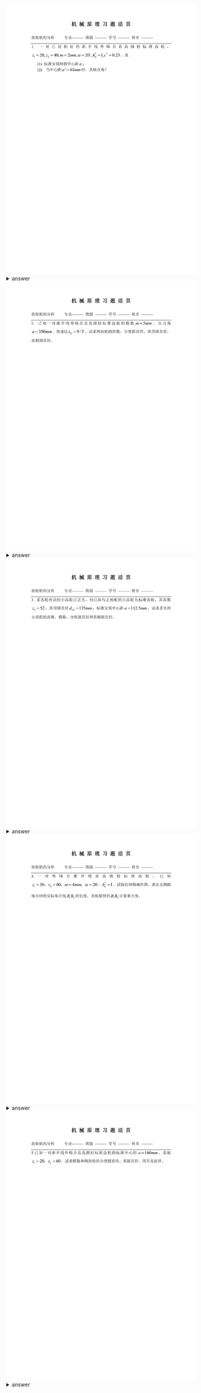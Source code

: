 <span id="00001">
<img src="hw_pict/00001.svg">
</span>

<details><summary>answer</summary>

<img src="ans_pict/00001.svg">

</details>

<span id="00002">
<img src="hw_pict/00002.svg">
</span>

<details><summary>answer</summary>

<img src="ans_pict/00001.svg">

![](ans_pict/3.jpg)

</details>

<span id="00003">
<img src="hw_pict/00003.svg">
</span>

<details><summary>answer</summary>

<img src="ans_pict/00002.svg">

![](ans_pict/4.jpg)

</details>

<span id="00004">
<img src="hw_pict/00004.svg">
</span>

<details><summary>answer</summary>

<img src="ans_pict/00002.svg">

![](ans_pict/5.jpg)

</details>

<span id="00005">
<img src="hw_pict/00005.svg">
</span>

<details><summary>answer</summary>

<img src="ans_pict/00002.svg">

![](ans_pict/6.jpg)

</details>
